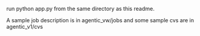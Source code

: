 run python app.py from the same directory as this readme.

A sample job description is in agentic_vw/jobs and some sample cvs are in agentic_v1/cvs